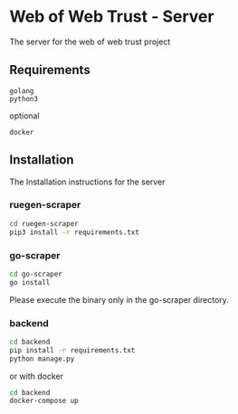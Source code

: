 # Web of Web Trust - Server

The server for the web of web trust project

## Requirements

```text
golang
python3
```

optional

```text
docker
```

## Installation

The Installation instructions for the server

### ruegen-scraper

```bash
cd ruegen-scraper
pip3 install -r requirements.txt
```

### go-scraper

```bash
cd go-scraper
go install
```

Please execute the binary only in the go-scraper directory.

### backend

```bash
cd backend
pip install -r requirements.txt
python manage.py
```

or with docker

```bash
cd backend
docker-compose up
```
